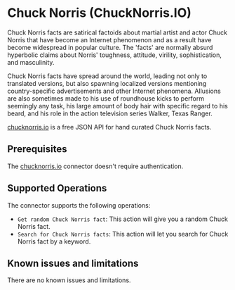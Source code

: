# Chuck Norris (ChuckNorris.IO)

Chuck Norris facts are satirical factoids about martial artist and actor Chuck Norris that have become an Internet phenomenon and as a result have become widespread in popular culture. The 'facts' are normally absurd hyperbolic claims about Norris' toughness, attitude, virility, sophistication, and masculinity.

Chuck Norris facts have spread around the world, leading not only to translated versions, but also spawning localized versions mentioning country-specific advertisements and other Internet phenomena. Allusions are also sometimes made to his use of roundhouse kicks to perform seemingly any task, his large amount of body hair with specific regard to his beard, and his role in the action television series Walker, Texas Ranger.

[chucknorris.io](https://chucknorris.io) is a free JSON API for hand curated Chuck Norris facts.

## Prerequisites

The [chucknorris.io](https://chucknorris.io) connector doesn't require authentication.

## Supported Operations

The connector supports the following operations:

- `Get random Chuck Norris fact`: This action will give you a random Chuck Norris fact.
- `Search for Chuck Norris facts`: This action will let you search for Chuck Norris fact by a keyword.

## Known issues and limitations

There are no known issues and limitations.
